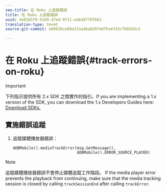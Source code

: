 ```yaml
---
seo-title: 在 Roku 上追蹤錯誤
title: 在 Roku 上追蹤錯誤
uuid: 4e0165f9-9169-47ed-9f11-ea8a8778f663
translation-type: tm+mt
source-git-commit: e89620ce60a37aa4ba0207e8f5a4f43c76026dcd

---
```



# 在 Roku 上追蹤錯誤{#track-errors-on-roku}

>[!IMPORTANT]
>
>下列指示提供所有 2.x SDK 之間實作的指引。If you are implementing a 1.x version of the SDK, you can download the 1.x Developers Guides here: [Download SDKs.](/help/sdk-implement/download-sdks.md)

## 實施錯誤追蹤

1. 追蹤媒體播放器錯誤：

   ```
   ADBMobile().mediaTrackError(msg.GetMessage(), 
                               ADBMobile().ERROR_SOURCE_PLAYER)
   ```

>[!NOTE]
>
>追蹤媒體播放器錯誤不會停止媒體追蹤工作階段。 If the media player error prevents the playback from continuing, make sure that the media tracking session is closed by calling `trackSessionEnd` after calling `trackError`.

